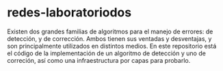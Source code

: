 # redes-laboratoriodos
Existen dos grandes familias de algoritmos para el manejo de errores: de detección, y de corrección. Ambos tienen sus ventadas y desventajas, y son principalmente utilizados en distintos medios.
En este repositorio está el código de la implementación de un algoritmo de detección y uno de correción, así como una infraestructura por capas para probarlo. 

